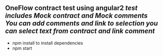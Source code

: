 **OneFlow contract test using angular2**
*test includes Mock contract and Mock comments*
*You can add comments and link to selection*
*you can select text from contract and link comment*
--------------
- npm install to install dependencies
- npm start

